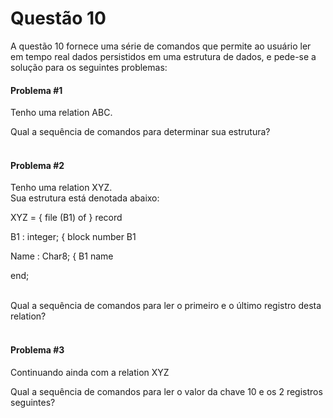 # Questão 10 

A questão 10 fornece uma série de comandos que permite ao usuário ler em tempo real dados persistidos em uma estrutura de dados, e pede-se a solução para os seguintes problemas:

#### Problema #1
Tenho uma  relation ABC.

Qual a sequência de comandos para determinar sua estrutura?
<br/>
<br/>

#### Problema #2

Tenho uma relation XYZ.                          
Sua estrutura está denotada abaixo:    
<p>
XYZ =  { file (B1) of } record

  B1   : integer;     { block number   B1
  
  Name : Char8;       { B1 name
  
end;  
<p>
<br/>
Qual a sequência de comandos para ler o primeiro e o último registro desta relation?

<br/>
<br/>
  
#### Problema #3
Continuando ainda com a relation XYZ

Qual a sequência de comandos para ler o valor da chave 10 e os 2 registros seguintes?
